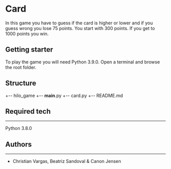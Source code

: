 # Card
In this game you have to guess if the card is higher or lower and if you guess wrong you lose 75 points. You start with 300 points. If you get to 1000 points you win.

## Getting starter
To play the game you will need Python 3.9.0. Open a terminal and browse the root folder.

## Structure
+-- hilo_game
    +-- __main__.py
    +-- card.py
    +-- README.md

## Required tech
---
Python 3.8.0

## Authors
---
* Christian Vargas, Beatriz Sandoval & Canon Jensen